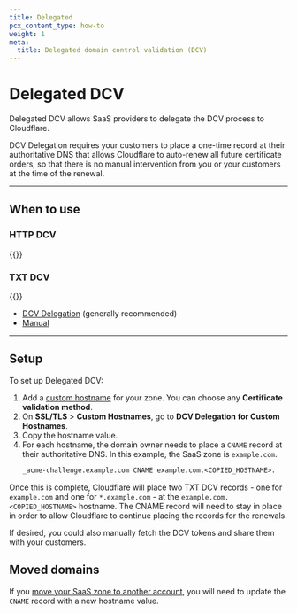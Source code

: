 ```yaml
---
title: Delegated
pcx_content_type: how-to
weight: 1
meta:
  title: Delegated domain control validation (DCV)
---
```


# Delegated DCV

Delegated DCV allows SaaS providers to delegate the DCV process to Cloudflare.

DCV Delegation requires your customers to place a one-time record at their authoritative DNS that allows Cloudflare to auto-renew all future certificate orders, so that there is no manual intervention from you or your customers at the time of the renewal.

---

## When to use

### HTTP DCV

{{<render file="_http-dcv-situation.md">}}

### TXT DCV

{{<render file="_txt-dcv-situation.md">}}
<br/>

- [DCV Delegation](#setup) (generally recommended)
- [Manual](/cloudflare-for-platforms/cloudflare-for-saas/security/certificate-management/issue-and-validate/validate-certificates/txt/)

---

## Setup

To set up Delegated DCV:

1. Add a [custom hostname](/cloudflare-for-platforms/cloudflare-for-saas/domain-support/create-custom-hostnames/) for your zone. You can choose any **Certificate validation method**.
2. On **SSL/TLS** > **Custom Hostnames**, go to **DCV Delegation for Custom Hostnames**.
3. Copy the hostname value.
4. For each hostname, the domain owner needs to place a `CNAME` record at their authoritative DNS. In this example, the SaaS zone is `example.com`.
    ```txt
    _acme-challenge.example.com CNAME example.com.<COPIED_HOSTNAME>.
    ```

Once this is complete, Cloudflare will place two TXT DCV records - one for `example.com` and one for `*.example.com` - at the `example.com.<COPIED_HOSTNAME>` hostname. The CNAME record will need to stay in place in order to allow Cloudflare to continue placing the records for the renewals.

If desired, you could also manually fetch the DCV tokens and share them with your customers.

## Moved domains

 If you [move your SaaS zone to another account](/fundamentals/setup/manage-domains/move-domain/), you will need to update the `CNAME` record with a new hostname value.

